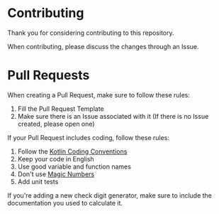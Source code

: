 # Contributing
Thank you for considering contributing to this repository.

When contributing, please discuss the changes through an Issue.

# Pull Requests
When creating a Pull Request, make sure to follow these rules:
1. Fill the Pull Request Template
2. Make sure there is an Issue associated with it (If there is no Issue created, please open one)

If your Pull Request includes coding, follow these rules:
1. Follow the [Kotlin Coding Conventions][1]
2. Keep your code in English
3. Use good variable and function names
4. Don't use [Magic Numbers][2]
5. Add unit tests

[1]: https://kotlinlang.org/docs/reference/coding-conventions.html
[2]: https://en.wikipedia.org/wiki/Magic_number_(programming)

If you're adding a new check digit generator, make sure to include the documentation you used to calculate it.